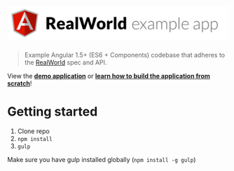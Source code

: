 # ![Angular 1.5+ ES6 & Component API Example App](project-logo.png)

> Example Angular 1.5+ (ES6 + Components) codebase that adheres to the [RealWorld](https://github.com/gothinkster/realworld-example-apps) spec and API.

View the **[demo application](https://angularjs.realworld.io)** or **[learn how to build the application from scratch](https://thinkster.io/angularjs-es6-tutorial)**!

# Getting started

1. Clone repo
2. `npm install`
3. `gulp`

Make sure you have gulp installed globally (`npm install -g gulp`)
